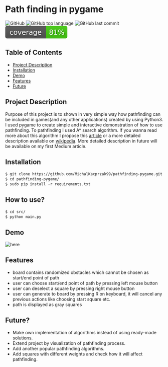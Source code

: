 # Path finding in pygame
![GitHub](https://img.shields.io/github/license/MichalKacprzak99/pathfinding-pygame)
![GitHub top language](https://img.shields.io/github/languages/top/MichalKacprzak99/pathfinding-pygame)
![GitHub last commit](https://img.shields.io/github/last-commit/MichalKacprzak99/pathfinding-pygame)
![test_coverage](docs/test_coverage.svg)
## Table of Contents

 * [Project Description](#project-description)
 * [Installation](#installation)
 * [Demo](#demo)
 * [Features](#features)
 * [Future](#future)
 
## Project Description

Purpose of this project is to shown  in very simple way how pathfinding 
can be included in games(and any other applications) created by using Python3.
I used pygame to create simple and interactive demonstration of how to use pathfinding.
To pathfinding I used A* search algorithm. If you wanna read more about this algorithm
I propose this [article](https://en.wikipedia.org/wiki/A*_search_algorithm) 
or a more detailed description available on [wikipedia](https://en.wikipedia.org/wiki/A*_search_algorithm).
More detailed description in future will be available on my first Medium article.
## Installation

    $ git clone https://github.com/MichalKacprzak99/pathfinding-pygame.git
    $ cd pathfinding-pygame/
    $ sudo pip install -r requirements.txt
    
## How to use?   

    $ cd src/
    $ python main.py     
    
## Demo
![here](https://media.giphy.com/media/sSFvUIYp4x1PEmq9xQ/giphy.gif)
## Features
* board contains randomized obstacles which cannot be chosen as start/end point of path
* user can choose start/end point of path by pressing left mouse button
* user can deselect a square by pressing right mouse button
* user can generate to board by pressing R on keyboard, 
    it will cancel any previous actions like choosing start square etc.
* path is displayed as gray squares
## Future?
* Make own implementation of algorithms instead of using ready-made solutions.
* Extend project by visualization of pathfinding process.
* Add another popular pathfinding algorithms.
* Add squares with different weights and check how it will affect pathfinding.
